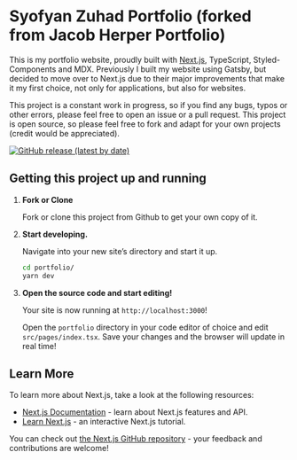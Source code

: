 # Syofyan Zuhad Portfolio (forked from Jacob Herper Portfolio)

This is my portfolio website, proudly built with [Next.js](https://nextjs.org/), TypeScript, Styled-Components and MDX.
Previously I built my website using Gatsby, but decided to move over to Next.js due to their major improvements that make it my first choice, not only for applications, but also for websites.

This project is a constant work in progress, so if you find any bugs, typos or other errors, please feel free to open an issue or a pull request. This project is open source, so please feel free to fork and adapt for your own projects (credit would be appreciated).

[![GitHub release (latest by date)](https://img.shields.io/github/v/release/jakeherp/portfolio)](https://github.com/jakeherp/portfolio/releases)

## Getting this project up and running

1.  **Fork or Clone**

    Fork or clone this project from Github to get your own copy of it.

1.  **Start developing.**

    Navigate into your new site’s directory and start it up.

    ```sh
    cd portfolio/
    yarn dev
    ```

1.  **Open the source code and start editing!**

    Your site is now running at `http://localhost:3000`!

    Open the `portfolio` directory in your code editor of choice and edit `src/pages/index.tsx`. Save your changes and the browser will update in real time!

## Learn More

To learn more about Next.js, take a look at the following resources:

- [Next.js Documentation](https://nextjs.org/docs) - learn about Next.js features and API.
- [Learn Next.js](https://nextjs.org/learn) - an interactive Next.js tutorial.

You can check out [the Next.js GitHub repository](https://github.com/vercel/next.js/) - your feedback and contributions are welcome!

